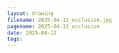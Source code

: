 ```yaml
---
layout: drawing
filename: 2025-04-12_occlusion.jpg
pagename: 2025-04-12_occlusion
date: 2025-04-12
tags:
---
```

